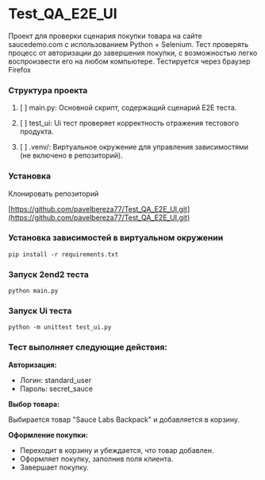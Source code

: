 # Test_QA_E2E_UI
Проект для проверки сценария покупки товара на сайте saucedemo.com с использованием Python + Selenium. Тест проверять процесс от авторизации до завершения покупки, с возможностью легко воспроизвести его на любом компьютере. Тестируется через браузер Firefox

### **Структура проекта**

1. [ ] main.py: Основной скрипт, содержащий сценарий E2E теста.

1. [ ] test_ui: Ui тест проверяет корректность отражения тестового продукта.

1. [ ] .venv/: Виртуальное окружение для управления зависимостями (не включено в репозиторий).

### **Установка**

Клонировать репозиторий

[https://github.com/pavelbereza77/Test_QA_E2E_UI.git](https://github.com/pavelbereza77/Test_QA_E2E_UI.git)

### **Установка зависимостей в виртуальном окружении**

`pip install -r requirements.txt`

### **Запуск 2end2 теста**
`python main.py`

### **Запуск Ui теста**
`python -m unittest test_ui.py`

### **Тест выполняет следующие действия:**
**Авторизация:** 

* Логин: standard_user 
* Пароль: secret_sauce

**Выбор товара:** 

Выбирается товар "Sauce Labs Backpack" и добавляется в корзину.

**Оформление покупки:**

* Переходит в корзину и убеждается, что товар добавлен.
* Оформляет покупку, заполнив поля клиента.
* Завершает покупку.
